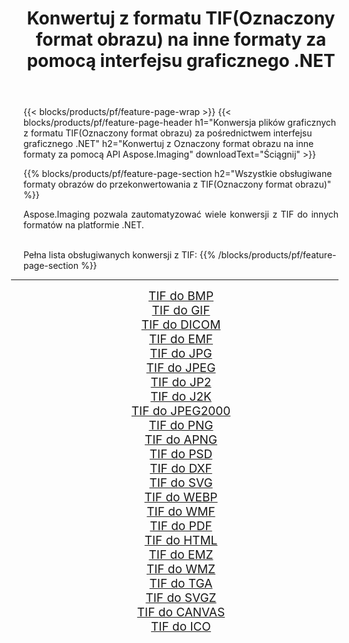 ﻿---
title: Konwertuj z formatu TIF(Oznaczony format obrazu) na inne formaty za pomocą interfejsu graficznego .NET 
weight: 3920
url: /pl/net/conversion/from/tif 
lang: pl
langdirlevel: 2
locales: zh-hans,ja,it,ru,de,es,fr,nl,id,lt,pl,pt,vi,tr,ko,zh-hant,ar,hi,th,sv,cs,uk,he
description: Za pomocą Aspose.Imaging możesz łatwo konwertować z TIF(Oznaczony format obrazu) na inne formaty
---

{{< blocks/products/pf/feature-page-wrap >}}
{{< blocks/products/pf/feature-page-header h1="Konwersja plików graficznych z formatu TIF(Oznaczony format obrazu) za pośrednictwem interfejsu graficznego .NET" h2="Konwertuj z Oznaczony format obrazu na inne formaty za pomocą API Aspose.Imaging" downloadText="Ściągnij" >}}


{{% blocks/products/pf/feature-page-section  h2="Wszystkie obsługiwane formaty obrazów do przekonwertowania z TIF(Oznaczony format obrazu)" %}}
<p align=justify>Aspose.Imaging pozwala zautomatyzować wiele konwersji z TIF do innych formatów na platformie .NET. </p>
<br/>
Pełna lista obsługiwanych konwersji z TIF:
{{% /blocks/products/pf/feature-page-section %}}
<div class="container-fluid productfamilypage bg-gray">
    <div class="convertypes bg-gray agp-content section">
        <div class="container">
		<hr style="margin-left:-20px;"/>
		<div class="row other-converters" style="gap: 10px;font-size: 19px;text-align:center;">
		    <div class='col-md-2 other-converter remove-lp remove-rp'><a href="/imaging/pl/net/conversion/tif-to-bmp" style="padding:15px;">TIF do BMP</a></div><div class='col-md-2 other-converter remove-lp remove-rp'><a href="/imaging/pl/net/conversion/tif-to-gif" style="padding:15px;">TIF do GIF</a></div><div class='col-md-2 other-converter remove-lp remove-rp'><a href="/imaging/pl/net/conversion/tif-to-dicom" style="padding:15px;">TIF do DICOM</a></div><div class='col-md-2 other-converter remove-lp remove-rp'><a href="/imaging/pl/net/conversion/tif-to-emf" style="padding:15px;">TIF do EMF</a></div><div class='col-md-2 other-converter remove-lp remove-rp'><a href="/imaging/pl/net/conversion/tif-to-jpg" style="padding:15px;">TIF do JPG</a></div><div class='col-md-2 other-converter remove-lp remove-rp'><a href="/imaging/pl/net/conversion/tif-to-jpeg" style="padding:15px;">TIF do JPEG</a></div><div class='col-md-2 other-converter remove-lp remove-rp'><a href="/imaging/pl/net/conversion/tif-to-jp2" style="padding:15px;">TIF do JP2</a></div><div class='col-md-2 other-converter remove-lp remove-rp'><a href="/imaging/pl/net/conversion/tif-to-j2k" style="padding:15px;">TIF do J2K</a></div><div class='col-md-2 other-converter remove-lp remove-rp'><a href="/imaging/pl/net/conversion/tif-to-jpeg2000" style="padding:15px;">TIF do JPEG2000</a></div><div class='col-md-2 other-converter remove-lp remove-rp'><a href="/imaging/pl/net/conversion/tif-to-png" style="padding:15px;">TIF do PNG</a></div><div class='col-md-2 other-converter remove-lp remove-rp'><a href="/imaging/pl/net/conversion/tif-to-apng" style="padding:15px;">TIF do APNG</a></div><div class='col-md-2 other-converter remove-lp remove-rp'><a href="/imaging/pl/net/conversion/tif-to-psd" style="padding:15px;">TIF do PSD</a></div><div class='col-md-2 other-converter remove-lp remove-rp'><a href="/imaging/pl/net/conversion/tif-to-dxf" style="padding:15px;">TIF do DXF</a></div><div class='col-md-2 other-converter remove-lp remove-rp'><a href="/imaging/pl/net/conversion/tif-to-svg" style="padding:15px;">TIF do SVG</a></div><div class='col-md-2 other-converter remove-lp remove-rp'><a href="/imaging/pl/net/conversion/tif-to-webp" style="padding:15px;">TIF do WEBP</a></div><div class='col-md-2 other-converter remove-lp remove-rp'><a href="/imaging/pl/net/conversion/tif-to-wmf" style="padding:15px;">TIF do WMF</a></div><div class='col-md-2 other-converter remove-lp remove-rp'><a href="/imaging/pl/net/conversion/tif-to-pdf" style="padding:15px;">TIF do PDF</a></div><div class='col-md-2 other-converter remove-lp remove-rp'><a href="/imaging/pl/net/conversion/tif-to-html" style="padding:15px;">TIF do HTML</a></div><div class='col-md-2 other-converter remove-lp remove-rp'><a href="/imaging/pl/net/conversion/tif-to-emz" style="padding:15px;">TIF do EMZ</a></div><div class='col-md-2 other-converter remove-lp remove-rp'><a href="/imaging/pl/net/conversion/tif-to-wmz" style="padding:15px;">TIF do WMZ</a></div><div class='col-md-2 other-converter remove-lp remove-rp'><a href="/imaging/pl/net/conversion/tif-to-tga" style="padding:15px;">TIF do TGA</a></div><div class='col-md-2 other-converter remove-lp remove-rp'><a href="/imaging/pl/net/conversion/tif-to-svgz" style="padding:15px;">TIF do SVGZ</a></div><div class='col-md-2 other-converter remove-lp remove-rp'><a href="/imaging/pl/net/conversion/tif-to-canvas" style="padding:15px;">TIF do CANVAS</a></div><div class='col-md-2 other-converter remove-lp remove-rp'><a href="/imaging/pl/net/conversion/tif-to-ico" style="padding:15px;">TIF do ICO</a></div>
                </div>
        </div>
    </div>
</div>
<br/>

